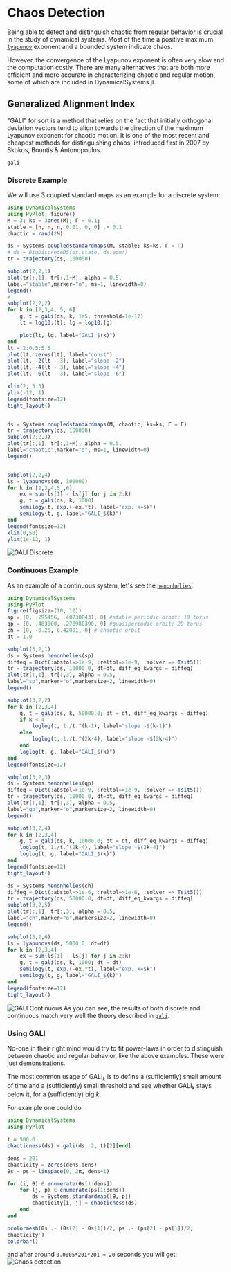 # Chaos Detection
Being able to detect and distinguish chaotic from regular behavior is crucial in the
study of dynamical systems. Most of the time a positive maximum [`lyapunov`](@ref) exponent
and a bounded system indicate chaos.

However, the convergence of the Lyapunov exponent is often very slow and
the computation costly. There are
many alternatives that are both more efficient and more accurate in characterizing
chaotic and regular motion, some of which are included in DynamicalSystems.jl.

## Generalized Alignment Index
"GALI" for sort is a method that relies on the fact that initially orthogonal deviation vectors tend to align towards the direction of the maximum Lyapunov exponent for chaotic
motion. It is one
of the most recent and cheapest methods for distinguishing chaos, introduced first in
2007 by Skokos, Bountis & Antonopoulos.
```@docs
gali
```
### Discrete Example
We will use 3 coupled standard maps as an example for a discrete system:
```julia
using DynamicalSystems
using PyPlot; figure()
M = 3; ks = 3ones(M); Γ = 0.1;
stable = [π, π, π, 0.01, 0, 0] .+ 0.1
chaotic = rand(2M)

ds = Systems.coupledstandardmaps(M, stable; ks=ks, Γ = Γ)
# ds = BigDiscreteDS(ds.state, ds.eom!)
tr = trajectory(ds, 100000)

subplot(2,2,1)
plot(tr[:,1], tr[:,1+M], alpha = 0.5,
label="stable",marker="o", ms=1, linewidth=0)
legend()
#
subplot(2,2,2)
for k in [2,3,4, 5, 6]
    g, t = gali(ds, k, 1e5; threshold=1e-12)
    lt = log10.(t); lg = log10.(g)

    plot(lt, lg, label="GALI_$(k)")
end
lt = 2:0.5:5.5
plot(lt, zeros(lt), label="const")
plot(lt, -2(lt - 3), label="slope -2")
plot(lt, -4(lt - 3), label="slope -4")
plot(lt, -6(lt - 3), label="slope -6")

xlim(2, 5.5)
ylim(-12, 1)
legend(fontsize=12)
tight_layout()


ds = Systems.coupledstandardmaps(M, chaotic; ks=ks, Γ = Γ)
tr = trajectory(ds, 100000)
subplot(2,2,3)
plot(tr[:,1], tr[:,1+M], alpha = 0.5,
label="chaotic",marker="o", ms=1, linewidth=0)
legend()


subplot(2,2,4)
ls = lyapunovs(ds, 100000)
for k in [2,3,4,5 ,6]
    ex = sum(ls[1] - ls[j] for j in 2:k)
    g, t = gali(ds, k, 1000)
    semilogy(t, exp.(-ex.*t), label="exp. k=$k")
    semilogy(t, g, label="GALI_$(k)")
end
legend(fontsize=12)
xlim(0,50)
ylim(1e-12, 1)

```
![GALI Discrete](https://i.imgur.com/tzoaOqV.png)


### Continuous Example
As an example of a continuous system, let's see the [`henonhelies`](@ref):
```julia
using DynamicalSystems
using PyPlot
figure(figsize=(10, 12))
sp = [0, .295456, .407308431, 0] #stable periodic orbit: 1D torus
qp = [0, .483000, .278980390, 0] #quasiperiodic orbit: 2D torus
ch = [0, -0.25, 0.42081, 0] # chaotic orbit
dt = 1.0

subplot(3,2,1)
ds = Systems.henonhelies(sp)
diffeq = Dict(:abstol=>1e-9, :reltol=>1e-9, :solver => Tsit5())
tr = trajectory(ds, 10000.0, dt=dt, diff_eq_kwargs = diffeq)
plot(tr[:,1], tr[:,3], alpha = 0.5,
label="sp",marker="o",markersize=2, linewidth=0)
legend()

subplot(3,2,2)
for k in [2,3,4]
    g, t = gali(ds, k, 50000.0; dt = dt, diff_eq_kwargs = diffeq)
    if k < 4
        loglog(t, 1./t.^(k-1), label="slope -$(k-1)")
    else
        loglog(t, 1./t.^(2k-4), label="slope -$(2k-4)")
    end
    loglog(t, g, label="GALI_$(k)")
end
legend(fontsize=12)

subplot(3,2,3)
ds = Systems.henonhelies(qp)
diffeq = Dict(:abstol=>1e-9, :reltol=>1e-9, :solver => Tsit5())
tr = trajectory(ds, 10000.0, dt=dt, diff_eq_kwargs = diffeq)
plot(tr[:,1], tr[:,3], alpha = 0.5,
label="qp",marker="o",markersize=2, linewidth=0)
legend()

subplot(3,2,4)
for k in [2,3,4]
    g, t = gali(ds, k, 10000.0; dt = dt, diff_eq_kwargs = diffeq)
    loglog(t, 1./t.^(2k-4), label="slope -$(2k-4)")
    loglog(t, g, label="GALI_$(k)")
end
legend(fontsize=12)
tight_layout()

ds = Systems.henonhelies(ch)
diffeq = Dict(:abstol=>1e-6, :reltol=>1e-6, :solver => Tsit5())
tr = trajectory(ds, 50000.0, dt=dt, diff_eq_kwargs = diffeq)
subplot(3,2,5)
plot(tr[:,1], tr[:,3], alpha = 0.5,
label="ch",marker="o",markersize=2, linewidth=0)
legend()

subplot(3,2,6)
ls = lyapunovs(ds, 5000.0, dt=dt)
for k in [2,3,4]
    ex = sum(ls[1] - ls[j] for j in 2:k)
    g, t = gali(ds, k, 1000; dt = dt)
    semilogy(t, exp.(-ex.*t), label="exp. k=$k")
    semilogy(t, g, label="GALI_$(k)")
end
legend(fontsize=12)
tight_layout()
```
![GALI Continuous](https://i.imgur.com/VJE6MpC.png)
As you can see, the results of both discrete and continuous match
very well the theory described in
[`gali`](@ref).

### Using GALI
No-one in their right mind would try to fit power-laws in order to distinguish between
chaotic and regular behavior, like the above examples. These were just demonstrations.

The most common usage of $\text{GALI}_k$ is to define a (sufficiently) small
amount of time and a (sufficiently) small threshold and see whether $\text{GALI}_k$
stays below it, for a (sufficiently) big $k$.

For example one could do
```julia
using DynamicalSystems
using PyPlot

t = 500.0
chaoticness(ds) = gali(ds, 2, t)[2][end]

dens = 201
chaoticity = zeros(dens,dens)
θs = ps = linspace(0, 2π, dens+1)

for (i, θ) ∈ enumerate(θs[1:dens])
    for (j, p) ∈ enumerate(ps[1:dens])
        ds = Systems.standardmap([θ, p])
        chaoticity[i, j] = chaoticness(ds)
    end
end

pcolormesh(θs .- (θs[2] - θs[1])/2, ps .- (ps[2] - ps[1])/2,
chaoticity')
colorbar()
```
and after around `0.0005*201*201 ≈ 20` seconds you will get:
![Chaos detection](https://i.imgur.com/z85KBRh.png)
